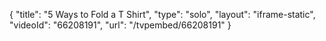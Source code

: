 {
    "title": "5 Ways to Fold a T Shirt",
    "type": "solo",
    "layout": "iframe-static",
    "videoId": "66208191",
    "url": "\/tvpembed\/66208191"
}